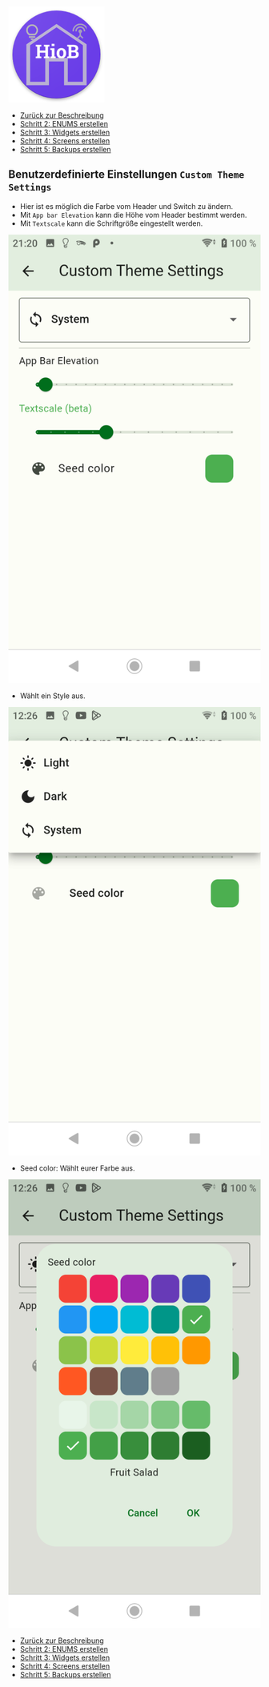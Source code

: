 ![Logo](../../admin/hiob.png)

-   [Zurück zur Beschreibung](/docs/de/README.md)
-   [Schritt 2: ENUMS erstellen](enum.md)
-   [Schritt 3: Widgets erstellen](widgets.md)
-   [Schritt 4: Screens erstellen](sreens.md)
-   [Schritt 5: Backups erstellen](backups.md)

## Benutzerdefinierte Einstellungen `Custom Theme Settings`

- Hier ist es möglich die Farbe vom Header und Switch zu ändern.
- Mit `App bar Elevation` kann die Höhe vom Header bestimmt werden.
- Mit `Textscale` kann die Schriftgröße eingestellt werden.

![app_theme_seetings.png](img/app_theme_seetings.png)

- Wählt ein Style aus.

![app_theme_seetings_style.png](img/app_theme_seetings_style.png)

- Seed color: Wählt eurer Farbe aus.

![app_theme_seetings_color.png](img/app_theme_seetings_color.png)

-   [Zurück zur Beschreibung](/docs/de/README.md)
-   [Schritt 2: ENUMS erstellen](enum.md)
-   [Schritt 3: Widgets erstellen](widgets.md)
-   [Schritt 4: Screens erstellen](sreens.md)
-   [Schritt 5: Backups erstellen](backups.md)